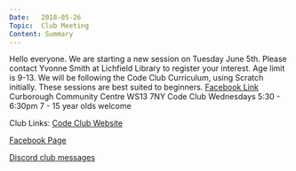 ```yaml
---
Date:   2018-05-26
Topic:  Club Meeting
Content: Summary
---
```

Hello everyone. We are starting a new session on Tuesday June 5th. Please contact Yvonne Smith at Lichfield Library to register your interest. Age limit is 9-13. We will be following the Code Club Curriculum, using Scratch initially. These sessions are best suited to beginners.
[Facebook Link](https://www.facebook.com/1481985248595237/posts/1555180067942421/)
Curborough Community Centre
WS13 7NY
Code Club
Wednesdays 5:30 - 6:30pm
7 - 15 year olds welcome

Club Links:
[Code Club Website](https://lichfield-code-club.github.io/)

[Facebook Page](https://www.facebook.com/LichfieldCoders)

[Discord club messages](https://discord.gg/szz6xGK)
